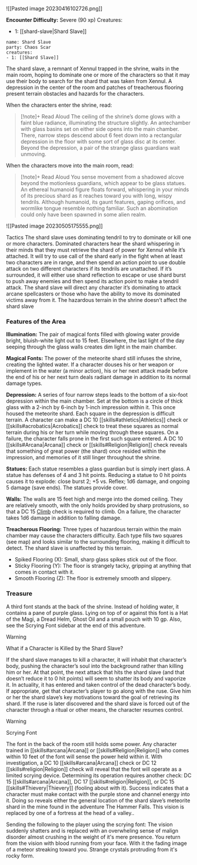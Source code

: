 ![[Pasted image 20230416102726.png]]

**Encounter Difficulty:** Severe (90 xp)
Creatures:
 - 1: [[shard-slave|Shard Slave]]

```encounter
name: Shard Slave
party: Chaos Scar
creatures:
- 1: [[Shard Slave]] 
```

The shard slave, a remnant of Xennul trapped in the shrine, waits in the main room, hoping to dominate one or more of the characters so that it may use their body to search for the shard that was taken from Xennul. A depression in the center of the room and patches of treacherous flooring present terrain obstacles and hazards for the characters.

When the characters enter the shrine, read:
> [!note]+ Read Aloud
> The ceiling of the shrine’s dome glows with a faint blue radiance, illuminating the structure slightly. An antechamber with glass basins set on either side opens into the main chamber. There, narrow steps descend about 6 feet down into a rectangular depression in the floor with some sort of glass disc at its center. Beyond the depression, a pair of the strange glass guardians wait unmoving.

When the characters move into the main room, read: 
> [!note]+ Read Aloud
> You sense movement from a shadowed alcove beyond the motionless guardians, which appear to be glass statues. An ethereal humanoid figure floats forward, whispering in your minds of its precious shard as it reaches toward you with long, wispy tendrils. Although humanoid, its gaunt features, gaping orifices, and wormlike tongue resemble nothing familiar. Such an abomination could only have been spawned in some alien realm.

![[Pasted image 20230505175555.png]]

Tactics The shard slave uses dominating tendril to try to dominate or kill one or more characters. Dominated characters hear the shard whispering in their minds that they must retrieve the shard of power for Xennul while it’s attached. It will try to use call of the shard early in the fight when at least two characters are in range, and then spend an action point to use double attack on two different characters if its tendrils are unattached. If it’s surrounded, it will either use shard reflection to escape or use shard burst to push away enemies and then spend its action point to make a tendril attack. The shard slave will direct any character it’s dominating to attack arcane spellcasters or those who have the ability to move its dominated victims away from it. The hazardous terrain in the shrine doesn’t affect the shard slave

### Features of the Area 
**Illumination:** The pair of magical fonts filled with glowing water provide bright, bluish-white light out to 15 feet. Elsewhere, the last light of the day seeping through the glass walls creates dim light in the main chamber. 

**Magical Fonts:** The power of the meteorite shard still infuses the shrine, creating the lighted water. If a character douses his or her weapon or implement in the water (a minor action), his or her next attack made before the end of his or her next turn deals radiant damage in addition to its normal damage types. 

**Depression:** A series of four narrow steps leads to the bottom of a six-foot depression within the main chamber. Set at the bottom is a circle of thick glass with a 2-inch by 6-inch by 1-inch impression within it. This once housed the meteorite shard. Each square in the depression is difficult terrain. A character can make a DC 10 [[skills#athletics|Athletics]] check or [[skills#acrobatics|Acrobatics]] check to treat these squares as normal terrain during his or her turn while moving through these squares. On a failure, the character falls prone in the first such square entered. A DC 10 [[skills#Arcana|Arcana]] check or [[skills#Religion|Religion]] check reveals that something of great power (the shard) once resided within the impression, and memories of it still linger throughout the shrine.

**Statues:** Each statue resembles a glass guardian but is simply inert glass. A statue has defenses of 4 and 3 hit points. Reducing a statue to 0 hit points causes it to explode: close burst 2; +5 vs. Reflex; 1d6 damage, and ongoing 5 damage (save ends). The statues provide cover. 

**Walls:** The walls are 15 feet high and merge into the domed ceiling. They are relatively smooth, with the only holds provided by sharp protrusions, so that a DC 15 [Climb](rules/actions/climb.md) check is required to climb. On a failure, the character takes 1d6 damage in addition to falling damage. 

**Treacherous Flooring:** Three types of hazardous terrain within the main chamber may cause the characters difficulty. Each type fills two squares (see map) and looks similar to the surrounding flooring, making it difficult to detect. The shard slave is unaffected by this terrain. 

* Spiked Flooring (X): Small, sharp glass spikes stick out of the floor. 
* Sticky Flooring (Y): The floor is strangely tacky, gripping at anything that comes in contact with it. 
* Smooth Flooring (Z): The floor is extremely smooth and slippery.

### Treasure
A third font stands at the back of the shrine. Instead of holding water, it contains a pane of purple glass. Lying on top of or against this font is a Hat of the Magi, a Dread Helm, Ghost Oil and a small pouch with 10 gp. Also, see the Scrying Font sidebar at the end of this adventure.

> [!warning]
> What if a Character is Killed by the Shard Slave? 
> 
> If the shard slave manages to kill a character, it will inhabit that character’s body, pushing the character’s soul into the background rather than killing him or her. At that point, the next attack that hits the shard slave (and that doesn’t reduce it to 0 hit points) will seem to shatter its body and vaporize it. In actuality, it has entered and taken control of the dead character’s body. If appropriate, get that character’s player to go along with the ruse. Give him or her the shard slave’s key motivations toward the goal of retrieving its shard. If the ruse is later discovered and the shard slave is forced out of the character through a ritual or other means, the character resumes control.

> [!warning]
> Scrying Font
> 
> The font in the back of the room still holds some power. Any character trained in [[skills#arcana|Arcana]] or [[skills#Religion|Religion]] who comes within 10 feet of the font will sense the power held within it. With investigation, a DC 10 [[skills#arcana|Arcana]] check or DC 12 [[skills#religion|Religion]] check will reveal that the font will operate as a limited scrying device. Determining its operation requires another check: DC 15 [[skills#arcana|Arcana]], DC 17 [[skills#religion|Religion]], or DC 15 [[skills#Thievery|Thievery]] (fooling about with it). Success indicates that a character must make contact with the purple stone and channel energy into it. Doing so reveals either the general location of the shard slave’s meteorite shard in the mine found in the adventure The Hammer Falls.  This vision is replaced by one of a fortress at the head of a valley..
> 
> Sending the following to the player using the scrying font:
> The vision suddenly shatters and is replaced with an overwheling sense of malign disorder almost crushing in the weight of it's mere presence.  You return from the vision with blood running from your face.  With it the fading image of a meteor streaking toward you.  Strange crystals protruding from it's rocky form.